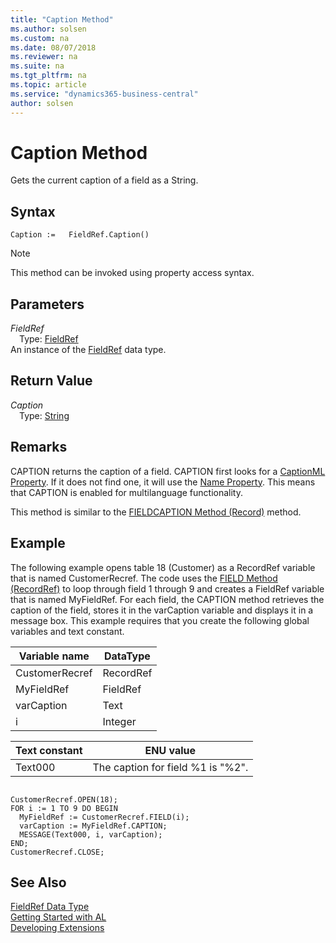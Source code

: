 ```yaml
---
title: "Caption Method"
ms.author: solsen
ms.custom: na
ms.date: 08/07/2018
ms.reviewer: na
ms.suite: na
ms.tgt_pltfrm: na
ms.topic: article
ms.service: "dynamics365-business-central"
author: solsen
---
```

[//]: # (START>DO_NOT_EDIT)
[//]: # (IMPORTANT:Do not edit any of the content between here and the END>DO_NOT_EDIT.)
[//]: # (Any modifications should be made in the .resx files in the ModernDev repo.)
# Caption Method
Gets the current caption of a field as a String.

## Syntax
```
Caption :=   FieldRef.Caption()
```
> [!NOTE]  
> This method can be invoked using property access syntax.  

## Parameters
*FieldRef*  
&emsp;Type: [FieldRef](fieldref-data-type.md)  
An instance of the [FieldRef](fieldref-data-type.md) data type.  

## Return Value
*Caption*  
&emsp;Type: [String](string-data-type.md)  
  


[//]: # (IMPORTANT: END>DO_NOT_EDIT)

## Remarks  
CAPTION returns the caption of a field. CAPTION first looks for a [CaptionML Property](../properties/devenv-CaptionML-Property.md).  If it does not find one, it will use the [Name Property](../properties/devenv-Name-Property.md). This means that CAPTION is enabled for multilanguage functionality.  
  
 This method is similar to the [FIELDCAPTION Method \(Record\)](devenv-FIELDCAPTION-Method-Record.md) method.  
  
## Example  
 The following example opens table 18 \(Customer\) as a RecordRef variable that is named CustomerRecref. The code uses the [FIELD Method \(RecordRef\)](devenv-FIELD-Method-RecordRef.md) to loop through field 1 through 9 and creates a FieldRef variable that is named MyFieldRef. For each field, the CAPTION method retrieves the caption of the field, stores it in the varCaption variable and displays it in a message box. This example requires that you create the following global variables and text constant.  
  
|Variable name|DataType|  
|-------------------|--------------|  
|CustomerRecref|RecordRef|  
|MyFieldRef|FieldRef|  
|varCaption|Text|  
|i|Integer|  
  
|Text constant|ENU value|  
|-------------------|---------------|  
|Text000|The caption for field %1 is "%2".|  
  
```  
  
CustomerRecref.OPEN(18);  
FOR i := 1 TO 9 DO BEGIN  
  MyFieldRef := CustomerRecref.FIELD(i);  
  varCaption := MyFieldRef.CAPTION;  
  MESSAGE(Text000, i, varCaption);  
END;  
CustomerRecref.CLOSE;  
```  

## See Also
[FieldRef Data Type](fieldref-data-type.md)  
[Getting Started with AL](../devenv-get-started.md)  
[Developing Extensions](../devenv-dev-overview.md)